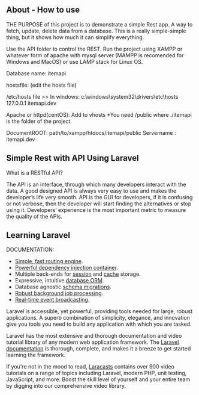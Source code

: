 ## About - How to use

THE PURPOSE of this project is to demonstrate a simple Rest app. A way to fetch, update, delete data from a database. 
This is a really simple-simple thing, but it shows how much it can simplify everything.

Use the API folder to control the REST.
Run the project using XAMPP or whatever form of apache with mysql server (MAMPP is recomended for Windows and MacOS) or use LAMP stack for Linux OS.

Database name: itemapi

hostsfile: (edit the hosts file)

/etc/hosts file >> In windows: c:\windows\system32\drivers\etc\hosts
127.0.0.1 itemapi.dev

Apache or httpd(centOS):
Add to vhosts *You need /public where ./itemapi is the folder of the project.

DocumentROOT: path/to/xampp/htdocs/itemapi/public
Servername : itemapi.dev

## Simple Rest with API Using Laravel


What is a RESTful API?

The API is an interface, through which many developers interact with the data. A good designed API is always very easy to use and makes the developer’s life very smooth. API is the GUI for developers, if it is confusing or not verbose, then the developer will start finding the alternatives or stop using it. Developers’ experience is the most important metric to measure the quality of the APIs.



## Learning Laravel

DOCUMENTATION:

- [Simple, fast routing engine](https://laravel.com/docs/routing).
- [Powerful dependency injection container](https://laravel.com/docs/container).
- Multiple back-ends for [session](https://laravel.com/docs/session) and [cache](https://laravel.com/docs/cache) storage.
- Expressive, intuitive [database ORM](https://laravel.com/docs/eloquent).
- Database agnostic [schema migrations](https://laravel.com/docs/migrations).
- [Robust background job processing](https://laravel.com/docs/queues).
- [Real-time event broadcasting](https://laravel.com/docs/broadcasting).

Laravel is accessible, yet powerful, providing tools needed for large, robust applications. A superb combination of simplicity, elegance, and innovation give you tools you need to build any application with which you are tasked.

Laravel has the most extensive and thorough documentation and video tutorial library of any modern web application framework. The [Laravel documentation](https://laravel.com/docs) is thorough, complete, and makes it a breeze to get started learning the framework.

If you're not in the mood to read, [Laracasts](https://laracasts.com) contains over 900 video tutorials on a range of topics including Laravel, modern PHP, unit testing, JavaScript, and more. Boost the skill level of yourself and your entire team by digging into our comprehensive video library.

